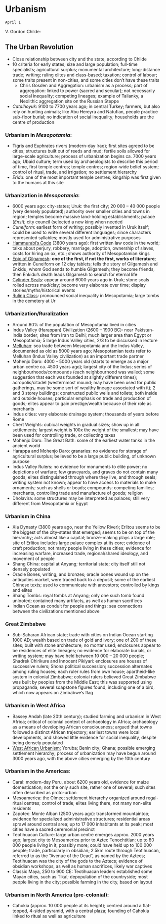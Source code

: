 # Urbanism

`April 1`

V. Gordon Childe: 

## The Urban Revolution

- Close relationship between city and the state, according to Childe
- 10 criteria for early states; size and large population; full-time specialists; agricultural surplus; monumental architecture; long-distance trade; writing; ruling elites and class-based; taxation; control of labour; some traits present in non-cities, and some cities don’t have these traits
  - Chris Gosden and Aggregation: urbanism as a process; part of aggregation: linked to power (sacred and secular); not necessarily social inequality; competing lineages; example of Talianky, a Neolithic aggregation site on the Russian Steppe
- *Catalhoyuk*: 9100 to 7700 years ago; in central Turkey; farmers, but also rely on hunting animals; like Abu Hereyra and Natufian, people practice sub-floor burial; no indication of social inequality; households are the centre of production

### Urbanism in *Mesopotamia*:

- Tigris and Euphrates rivers (modern-day Iraq); first sites agreed to be cities; structures built out of reeds and mud; fertile soils allowed for large-scale agriculture; process of urbanization begins ca. 7000 years ago; Ubaid culture; term used by archaeologists to describe this period of time, first temple centres; temple centres; region-wide belief system; control of ritual, trade, and irrigation; no settlement hierarchy
- *Eridu*: one of the most important temple centres; kingship was first given to the humans at this site

### Urbanization in *Mesopotamia*:

- 6000 years ago: city-states; Uruk: the first city; 20 000 – 40 000 people (very densely populated); authority over smaller cities and towns in region; temples become massive land-holding establishments; palace (*Ensi*); city council (selected a new king when needed
- *Cuneiform*: earliest form of writing; possibly invented in Uruk itself; could be used to write several different languages; since characters represented syllables; mostly used for administrative purposes
- <u>Hammurabi’s Code</u> (3800 years ago): first written law code in the world; talks about perjury, robbery, marriage, adoption, ownership of slaves, costs for hiring an ox, etc.; shows authority of Mesopotamian kings
- <u>Epic of Gilgamesh</u>: **one of the first, if not the first, works of literature**; written in Cuneiform on 12 clay tablets; tells the story of Gilgamesh and Enkidu, whom God sends to humble Gilgamesh; they become friends, then Enkidu’s death leads Gilgamesh to search for eternal life
- <u>Cylinder Seals</u>: appear around 6000 years ago in Uruk; stone seals rolled across mud/clay; become very elaborate over time; display stories/myths/historical events
- <u>Ruling Class</u>: pronounced social inequality in Mesopotamia; large tombs in the cemetery at Ur

### Urbanization/Ruralization

- Around 80% of the population of Mesopotamia lived in cities
- Indus Valley (Harappan) Civilization (2600 – 1900 BC): near Pakistan-India border; sites from Iran to Delhi; much larger area than Egypt or Mesopotamia; 5 large Indus Valley cities, 2/3 to be discussed in lecture
- <u>Melluhan</u>: sea trade between Mesopotamia and the Indus Valley, documented as old as 5000 years ago; Mesopotamian texts refer to Melluhan (Indus Valley civilization) as an important trade partner
- Mohenjo Daro: 4000 – 5000 years old (starts to emerge as a major urban centre ca. 4500 years ago); largest city of the Indus; series of neighbourhoods/compounds (each neighbourhood was walled; some suggestion that each was founded at slightly different times); acropolis/citadel (westernmost mound; may have been used for public gatherings, may be some sort of wealthy lineage associated with it); 2 and 3 storey buildings; constructed public wells and toilets; both inside and outside houses; particular emphasis on trade and production of goods; elites appear to gain prestige/wealth because of their role as merchants
- Indus cities: very elaborate drainage system; thousands of years before Rome
- Chert Weights: cubical weights in gradual sizes; show up in all settlements; largest weight is 100x the weight of the smallest; may have been used for controlling trade, or collecting taxes
- Mohenjo Daro: The Great Bath: some of the earliest water tanks in the ancient world
- Harappa and Mohenjo Daro: granaries: no evidence for storage of agricultural surplus; believed to be a large public building, of unknown purpose
- Indus Valley Rulers: no evidence for monuments to elite power; no depictions of warfare; few graveyards, and graves do not contain many goods; elites distinguished through where they live, and through seals; writing system not known; appear to have access to materials to make ornaments; such as shells or beads; compounds: competing families; merchants, controlling trade and manufacture of goods; religion
- Dholavira: some structures may be interpreted as palaces; still very different from Mesopotamia or Egypt

### Urbanism in China

- Xia Dynasty (3800 years ago, near the Yellow River); Erlitou seems to be the biggest of the city-states that emerged; seems to be on top of the hierarchy; acts almost like a capital; bronze-making plays a large role; site of Erlitou includes large palace complex at its core; evidence of craft production; not many people living in these cities; evidence for increasing warfare, increased trade, regional/shared ideology, and movement of people
- Shang China: capital at Anyang; territorial state; city itself still not densely populated
- Oracle Bones, writing, and bronzes; oracle bones wound up on the antiquities market, were traced back to a deposit; some of the earliest Chinese texts; used to communicate with ancestors; controlled by kings and elites
- Shang Tombs: royal tombs at Anyang; only one such tomb found unlooted; contained many artifacts, as well as human sacrifices
- Indian Ocean as conduit for people and things: sea connections between the civilizations mentioned above

### Great Zimbabwe

- Sub-Saharan African state; trade with cities on Indian Ocean starting 1000 AD; wealth based on trade of gold and ivory; one of 200 of these sites; built with stone architecture; no mortar used; enclosures appear to be residences of elite lineages; no evidence for elaborate burials, or writing system; may have held between 10 000 – 20 000 people; Shadrek Chirikure and Innocent Pikiyari: enclosures are houses of successive rulers; Shona political succession; succession alternates among ruling houses; each ruler rules from own house; apartheid-like system in colonial Zimbabwe; colonial rulers believed Great Zimbabwe was built by peoples from the Middle East; this was supported using propaganda; several soapstone figures found, including one of a bird, which now appears on Zimbabwe’s flag

### Urbanism in West Africa

- Bassey Andah (late 20th century); studied farming and urbanism in West Africa; critical of colonial context of archaeology in Africa; archaeology as a means of developing African consciousness; argued that towns followed a distinct African trajectory; earliest towns were local developments, and showed little evidence for social inequality, despite being densely populated
- <u>West African Urbanism:</u> Yoruba; Benin city; Ghana; possible emerging settlement hierarchy; process of urbanization may have begun around 3000 years ago, with the above cities emerging by the 10th century

### Urbanism in the Americas: 

- Caral: modern-day Peru, about 6200 years old, evidence for maize domestication; not the only such site, rather one of several; such sites often described as proto-urban
- Mesoamerica: the Olmec; settlement hierarchy organized around regal-ritual centres; control of trade; elites living there, not many non-elite residents
- Zapotec: Monte Alban (2500 years ago): transformed mountaintop; evidence for specialized administrative structures; residential areas sprawl around central area; up to 17 000 inhabitants at its peak; most cities have a sacred ceremonial precinct
- Teotihuacan Culture: large urban centre emerges approx. 2000 years ago; largest city to Mesoamerica prior to Aztec Tenochtitlan; up to 80 000 people living in it, possibly more; could have held up to 100 000 people; trade, particularly in obsidian; 2.5km route through Teotihuacan, referred to as the “Avenue of the Dead”, as named by the Aztecs; Teotihuacan was the city of the gods to the Aztecs; evidence of obsidian workshops, as well as human sacrifices, likely war captives
- Classic Maya, 250 to 900 CE: Teotihuacan leaders established some Mayan cities, such as Tikal; depopulation of the countryside; most people living in the city; possible farming in the city, based on layout

### Urbanism in North America (pre-colonial): 

- Cahokia (approx. 10 000 people at its height); centred around a flat-topped, 4-sided pyramid, with a central plaza; founding of Cahokia linked to ritual as well as agriculture